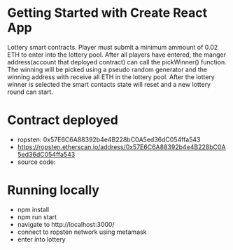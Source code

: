 # Getting Started with Create React App
Lottery smart contracts. Player must submit a minimum ammount of 0.02 ETH to enter into the lottery pool. After all players have entered, the manger address(account that deployed contract) can call the pickWinner() function. The winning will be picked using a pseudo random generator and the winning address with receive all ETH in the lottery pool. After the lottery winner is selected the smart contacts state will reset and a new lottery round can start.

# Contract deployed
- ropsten: 0x57E6C6A88392b4e4B228bC0A5ed36dC054ffa543
- https://ropsten.etherscan.io/address/0x57E6C6A88392b4e4B228bC0A5ed36dC054ffa543
- source code:

# Running locally
- npm install
- npm run start
- navigate to http://localhost:3000/
- connect to ropsten network using metamask
- enter into lottery